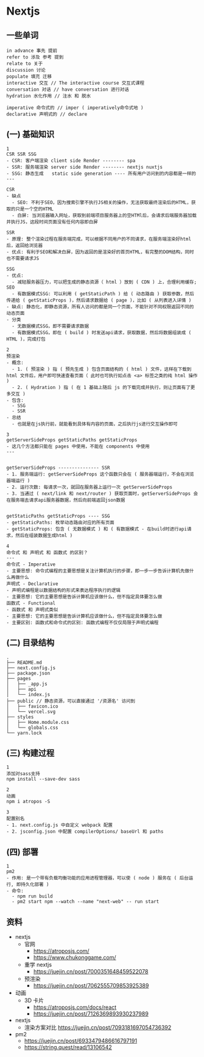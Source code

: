 # Nextjs

## 一些单词

```
in advance 事先 提前
refer to 涉及 参考 提到
relate to 关于
discussion 讨论
populate 填充 迁移
interactive 交互 // The interactive course 交互式课程
conversation 对话 // have conversation 进行对话
hydration 水化作用 // 注水 和 脱水

imperative 命令式的 // imper ( imperatively命令式地 )
declarative 声明式的 // declare
```

## (一) 基础知识

```
1
CSR SSR SSG
- CSR: 客户端渲染 client side Render -------- spa
- SSR: 服务端渲染 server side Render -------- nextjs nuxtjs
- SSG: 静态生成   static side generation ---- 所有用户访问到的内容都是一样的
---

CSR
- 缺点
  - SEO: 不利于SEO，因为搜索引擎不执行JS相关的操作，无法获取最终渲染后的HTML，获取的只是一个空的HTML
  - 白屏: 当浏览器输入网址，获取到前端项目服务器上的空HTMl后，会请求后端服务器加载并执行JS，这段时间页面没有任何内容即白屏

SSR
- 原理: 整个渲染过程在服务端完成，可以根据不同用户的不同请求，在服务端渲染好html后，返回给浏览器
- 优点: 有利于SEO和解决白屏，因为返回的是渲染好的首页HTML，有完整的DOM结构，同时也不需要请求JS

SSG
- 优点:
  - 减轻服务器压力，可以把生成的静态资源（ html ）放到 ( CDN ) 上，合理利用缓存; SEO
  - 有数据模式SSG: 可以利用 ( getStaticPath ) 给 ( 动态路由 ) 获取参数，然后传递给 ( getStaticProps )，然后请求数据给 ( page )，比如 ( 从列表进入详情 )
- 缺点: 静态化，即静态资源，所有人访问的都是同一个页面，不能针对不同权限返回不同的动态页面
- 分类
  - 无数据模式SSG，即不需要请求数据
  - 有数据模式SSG，即在 ( build ) 时发送api请求，获取数据，然后将数据组装成 ( HTML )，完成打包
```

```
2
预渲染
- 概念:
  - 1. ( 预渲染 ) 指 ( 预先生成 ) 包含页面结构的 ( html ) 文件，这样在下载到 html 文件后，用户即可快速查看页面（ 此时也可执行如点击 <a> 标签之类的纯 html 操作 )
  - 2. ( Hydration ) 指 ( 在 1 基础上随后 js 的下载完成并执行，则让页面有了更多交互 )
- 包含:
  - SSG
  - SSR
- 总结
  - 也就是在js执行前，就能看到具体有内容的页面，之后执行js进行交互操作即可
```

```
3
getServerSideProps getStaticPaths getStaticProps
- 这几个方法都只能在 pages 中使用，不能在 components 中使用
---


getServerSideProps --------------- SSR
- 1. 服务端运行: getServerSideProps 这个函数只会在 ( 服务器端运行，不会在浏览器端运行 )
- 2. 运行次数: 每请求一次，就回在服务器上运行一次 getServerSideProps
- 3. 当通过 ( next/link 和 next/router ) 获取页面时，getServerSideProps 会在服务端去请求api服务器数据，然后向前端返回json数据


getStaticPaths getStaticProps ---- SSG
- getStaticPaths: 枚举动态路由对应的所有页面
- getStaticProps: 包含 ( 无数据模式 ) 和 ( 有数据模式 - 在build时进行api请求，然后在组装数据生成html )
```

```
4
命令式 和 声明式 和 函数式 的区别？
---
命令式 - Imperative
- 主要思想: 命令式编程的主要思想是关注计算机执行的步骤，即一步一步告诉计算机先做什么再做什么
声明式 - Declarative
- 声明式编程是以数据结构的形式来表达程序执行的逻辑
- 主要思想: 它的主要思想是告诉计算机应该做什么，但不指定具体要怎么做
函数式 - Functional
- 函数式 和 声明式类似
- 主要思想: 它的主要思想是告诉计算机应该做什么，但不指定具体要怎么做
- 主要区别: 函数式和命令式的区别: 函数式编程不仅仅局限于声明式编程
```

## (二) 目录结构

```
.
├── README.md
├── next.config.js
├── package.json
├── pages
│   ├── _app.js
│   ├── api
│   └── index.js
├── public // 静态资源，可以直接通过 '/资源名' 访问到
│   ├── favicon.ico
│   └── vercel.svg
├── styles
│   ├── Home.module.css
│   └── globals.css
└── yarn.lock
```

## (三) 构建过程

```
1
添加对sass支持
npm install --save-dev sass

2
动画
npm i atropos -S

3
配置别名
- 1. next.config.js 中自定义 webpack 配置
- 2. jsconfig.json 中配置 compilerOptions/ baseUrl 和 paths
```

## (四) 部署

```
1
pm2
- 作用: 是一个带有负载均衡功能的应用进程管理器，可以使 ( node ) 服务在 ( 后台运行, 即持久化部署 )
- 命令:
  - npm run build
  - pm2 start npm --watch --name "next-web" -- run start
```

## 资料

- nextjs
  - 官网
    - https://atroposjs.com/
    - https://www.chukonggame.com/
  - 重学 nextjs
    - https://juejin.cn/post/7000351648459522078
  - 预渲染
    - https://juejin.cn/post/7062555709853925389
- 动画
  - 3D 卡片
    - https://atroposjs.com/docs/react
    - https://juejin.cn/post/7126369893930237989
- nextjs
  - 渲染方案对比 https://juejin.cn/post/7093181697054736392
- pm2
  - https://juejin.cn/post/6933479486616797191
  - https://string.quest/read/13106542

